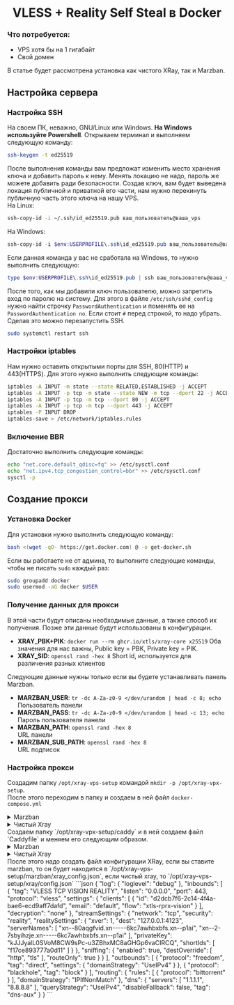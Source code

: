 <h1 align="center">VLESS + Reality Self Steal в Docker</h2>

### Что потребуется:
- VPS хотя бы на 1 гигабайт
- Свой домен

В статье будет рассмотрена установка как чистого XRay, так и Marzban.  

## Настройка сервера

### Настройка SSH

На своем ПК, неважно, GNU/Linux или Windows. __На Windows используйте Powershell__. Открываем терминал и выполняем следующую команду:
```bash
ssh-keygen -t ed25519
```
После выполнения команды вам предложат изменить место хранения ключа и добавить пароль к нему. Менять локацию не надо, пароль же можете добавить ради безопасности.
Создав ключ, вам будет выведена локация публичной и приватной его части, нам нужно перекинуть публичную часть этого ключа на нашу VPS.  
На Linux:
```bash
ssh-copy-id -i ~/.ssh/id_ed25519.pub ваш_пользователь@ваша_vps
```
На Windows:
```powershell
ssh-copy-id -i $env:USERPROFILE\.ssh\id_ed25519.pub ваш_пользователь@ваша_vps
```
Если данная команда у вас не сработала на Windows, то нужно выполнить следующую:
```powershell
type $env:USERPROFILE\.ssh\id_ed25519.pub | ssh ваш_пользователь@ваша_vps "cat >> .ssh/authorized_keys"
```
После того, как мы добавили ключ пользователю, можно запретить вход по паролю на систему. Для этого в файле `/etc/ssh/sshd_config` нужно найти строчку `PasswordAuthentication` и поменять ее на `PasswordAuthentication no`. Если стоит `#` перед строкой, то надо убрать.
Сделав это можно перезапустить SSH. 
```bash
sudo systemctl restart ssh
```

### Настройки iptables
Нам нужно оставить открытыми порты для SSH, 80(HTTP) и 443(HTTPS).
Для этого нужно выполнить следующие команды:
```bash
iptables -A INPUT -m state --state RELATED,ESTABLISHED -j ACCEPT
iptables -A INPUT -p tcp -m state --state NEW -m tcp --dport 22 -j ACCEPT 
iptables -A INPUT -p tcp -m tcp --dport 80 -j ACCEPT
iptables -A INPUT -p tcp -m tcp --dport 443 -j ACCEPT
iptables -P INPUT DROP
iptables-save > /etc/network/iptables.rules
```

### Включение BBR
Достаточно выполнить следующие команды:
```bash
echo "net.core.default_qdisc=fq" >> /etc/sysctl.conf
echo "net.ipv4.tcp_congestion_control=bbr" >> /etc/sysctl.conf
sysctl -p
```

## Создание прокси

### Установка Docker
Для установки нужно выполнить следующую команду:
```bash
bash <(wget -qO- https://get.docker.com) @ -o get-docker.sh
```
Если вы работаете не от админа, то выполните следующие команды, чтобы не писать `sudo` каждый раз:
```bash
sudo groupadd docker
sudo usermod -aG docker $USER
```

### Получение данных для прокси
В этой части будут описаны необходимые данные, а также способ их получения. Позже эти данные будут использованы в конфигурации.  
- __XRAY_PBK+PIK__: `docker run --rm ghcr.io/xtls/xray-core x25519`
Оба значения для нас важны, Public key = PBK, Private key = PIK.  
- __XRAY_SID__: `openssl rand -hex 8`
Short id, используется для различения разных клиентов  

Следующие данные нужны только если вы будете устанавливать панель Marzban.  
- __MARZBAN_USER__: `tr -dc A-Za-z0-9 </dev/urandom | head -c 8; echo`  
Пользователь панели  
- __MARZBAN_PASS__: `tr -dc A-Za-z0-9 </dev/urandom | head -c 13; echo`  
Пароль пользователя панели  
- __MARZBAN_PATH__: `openssl rand -hex 8`  
URL панели  
- __MARZBAN_SUB_PATH__: `openssl rand -hex 8`  
URL подписок  

### Настройка прокси
Создадим папку `/opt/xray-vps-setup` командой `mkdir -p /opt/xray-vpx-setup`.  
После этого переходим в папку и создаем в ней файл `docker-compose.yml`  
<details><summary>Marzban</summary>
```yaml
services:
  caddy:
    image: caddy:2.9
    restart: always
    network_mode: host
    volumes:
      - ./caddy/data:/data
      - ./caddy/Caddyfile:/etc/caddy/Caddyfile
      - ./marzban/run:/var/lib/marzban
  marzban:
    image: gozargah/marzban:v0.7.0
    restart: always
    env_file: ./marzban/.env
    network_mode: host
    volumes:
      - ./marzban/run:/var/lib/marzban
      - ./marzban/xray_config.json:/code/xray_config.json
```
</details>
<details><summary>Чистый Xray</summary>
```yaml
{
        https_port 4123
        default_bind 127.0.0.1
        servers {
                listener_wrappers {
                        proxy_protocol {
                                allow 127.0.0.1/32
                        }
                        tls
                }
        }
        auto_https disable_redirects
}
https://$VLESS_DOMAIN {
        reverse_proxy http://127.0.0.1:8000
}
:4123 {
        tls internal {
                on_demand
        }
        respond 204
}
:80 {
        bind 0.0.0.0
        respond 204
}
http://$VLESS_DOMAIN {
        bind 0.0.0.0
        redir https://$VLESS_DOMAIN{uri} permanent
}
```
</details>
Создаем папку `/opt/xray-vpx-setup/caddy` и в ней создаем файл `Caddyfile` и меняем его следующим образом.  
<details><summary>Marzban</summary>
```yaml
{
        https_port 4123
        default_bind 127.0.0.1
        servers {
                listener_wrappers {
                        proxy_protocol {
                                allow 127.0.0.1/32
                        }
                        tls
                }
        }
        auto_https disable_redirects
}
https://$VLESS_DOMAIN {
        reverse_proxy * unix//run/marzban/marzban.socket
}
http://$VLESS_DOMAIN {
        bind 0.0.0.0
        redir https://$VLESS_DOMAIN{uri} permanent
}
:4123 {
        tls internal
        respond 204
}
:80 {
        bind 0.0.0.0
        respond 204
}
```
</details>
<details><summary>Чистый Xray</summary>
```yaml
{
        https_port 4123
        default_bind 127.0.0.1
        servers {
                listener_wrappers {
                        proxy_protocol {
                                allow 127.0.0.1/32
                        }
                        tls
                }
        }
        auto_https disable_redirects
}
https://$VLESS_DOMAIN {
        root * /srv
        basic_auth * {
          xray_user $CADDY_BASIC_AUTH
        }
        file_server browse"
}
http://$VLESS_DOMAIN {
        bind 0.0.0.0
        redir https://$VLESS_DOMAIN{uri} permanent
}
:4123 {
        tls internal
        respond 204
}
:80 {
        bind 0.0.0.0
        respond 204
}
```
</details>
После этого надо создать файл конфигурации XRay, если вы ставите marzban, то он будет находится в `/opt/xray-vps-setup/marzban/xray_config.json`, если чистый xray, то `/opt/xray-vps-setup/xray/config.json`
```json
{
  "log": {
    "loglevel": "debug"
  },
  "inbounds": [
    {
      "tag": "VLESS TCP VISION REALITY",
      "listen": "0.0.0.0",
      "port": 443,
      "protocol": "vless",
      "settings": {
        "clients": [
          {
            "id": "d2dcb7f6-2c14-4f4a-bae6-ecd9aff7dafd",
            "email": "default",
            "flow": "xtls-rprx-vision"
          }
        ],
        "decryption": "none"
      },
      "streamSettings": {
        "network": "tcp",
        "security": "reality",
        "realitySettings": {
          "xver": 1,
          "dest": "127.0.0.1:4123",
          "serverNames": [
            "xn--80aqgfvid.xn-----6kc7awhbxbfs.xn--p1ai",
            "xn--2-7sbyihzje.xn-----6kc7awhbxbfs.xn--p1ai"
          ],
          "privateKey": "kJJJyalL0SVoM8CW9sPc-u3ZBhxMC8aGHGp6vaCIRCQ",
          "shortIds": [
            "f17ce893777a0d11"
          ]
        }
      },
      "sniffing": {
        "enabled": true,
        "destOverride": [
          "http",
          "tls"
        ],
        "routeOnly": true
      }
    }
  ],
  "outbounds": [
    {
      "protocol": "freedom",
      "tag": "direct",
      "settings": {
        "domainStrategy": "UseIPv4"
      }
    },
    {
      "protocol": "blackhole",
      "tag": "block"
    }
  ],
  "routing": {
    "rules": [
      {
        "protocol": "bittorrent"
      }
    ],
    "domainStrategy": "IPIfNonMatch"
  },
  "dns": {
    "servers": [
      "1.1.1.1",
      "8.8.8.8"
    ],
    "queryStrategy": "UseIPv4",
    "disableFallback": false,
    "tag": "dns-aux"
  }
}
```